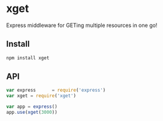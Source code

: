 # xget

Express middleware for GETing multiple resources in one go!

## Install

```bash
npm install xget
```

## API

```js
var express      = require('express')
var xget = require('xget')

var app = express()
app.use(xget(3000))
```
